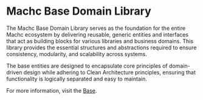 # Machc Base Domain Library

The Machc Base Domain Library serves as the foundation for the entire Machc ecosystem by delivering reusable, generic entities and interfaces that act as building blocks for various libraries and business domains. This library provides the essential structures and abstractions required to ensure consistency, modularity, and scalability across systems.

The base entities are designed to encapsulate core principles of domain-driven design while adhering to Clean Architecture principles, ensuring that functionality is logically separated and easy to maintain.

For more information, visit the [Base](https://machc.machanism.org/core/domain/machc.base/index.html).
